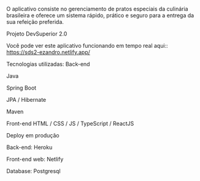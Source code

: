 O aplicativo consiste no gerenciamento de pratos especiais da culinária brasileira e oferece um sistema rápido, prático e seguro para a entrega da sua refeição preferida.

Projeto DevSuperior 2.0

Você pode ver este aplicativo funcionando em tempo real aqui:: https://sds2-ezandro.netlify.app/


Tecnologias utilizadas:
Back-end

Java

Spring Boot

JPA / Hibernate

Maven


Front-end
HTML / CSS / JS / TypeScript / ReactJS

Deploy em produção

Back-end: Heroku

Front-end web: Netlify

Database: Postgresql
